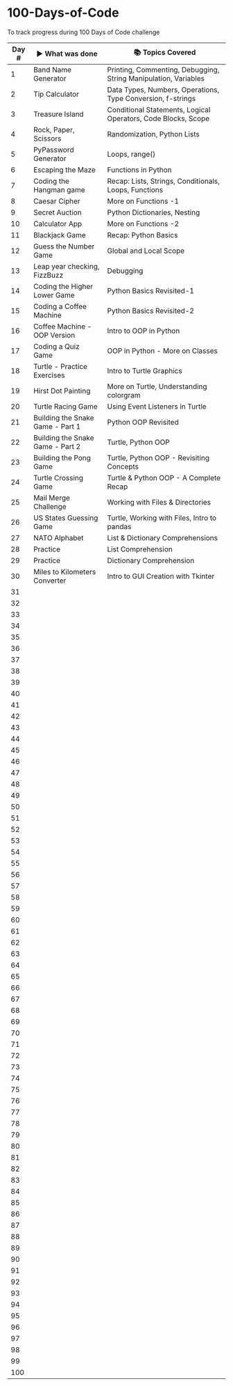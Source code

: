 # 100-Days-of-Code
To track progress during 100 Days of Code challenge

|Day # | ▶ What was done| 📚 Topics Covered|
| -----| -----|----|
|1| Band Name Generator| Printing, Commenting, Debugging, String Manipulation, Variables|
|2| Tip Calculator| Data Types, Numbers, Operations, Type Conversion, f-strings |
|3| Treasure Island | Conditional Statements, Logical Operators, Code Blocks, Scope|
|4| Rock, Paper, Scissors | Randomization, Python Lists|
|5| PyPassword Generator | Loops, range()|
|6| Escaping the Maze| Functions in Python|
|7| Coding the Hangman game| Recap: Lists, Strings, Conditionals, Loops, Functions|
|8| Caesar Cipher| More on Functions -1|
|9| Secret Auction|Python Dictionaries, Nesting|
|10| Calculator App| More on Functions -2|
|11| Blackjack Game| Recap: Python Basics|
|12| Guess the Number Game| Global and Local Scope|
|13| Leap year checking, FizzBuzz| Debugging|
|14| Coding the Higher Lower Game| Python Basics Revisited-1|
|15| Coding a Coffee Machine| Python Basics Revisited-2|
|16| Coffee Machine - OOP Version| Intro to OOP in Python|
|17| Coding a Quiz Game|OOP in Python - More on Classes|
|18| Turtle - Practice Exercises| Intro to Turtle Graphics|
|19| Hirst Dot Painting| More on Turtle, Understanding colorgram|
|20| Turtle Racing Game|Using Event Listeners in Turtle|
|21| Building the Snake Game - Part 1| Python OOP Revisited|
|22| Building the Snake Game - Part 2| Turtle, Python OOP|
|23| Building the Pong Game|Turtle, Python OOP - Revisiting Concepts|
|24| Turtle Crossing Game|Turtle & Python OOP - A Complete Recap|
|25| Mail Merge Challenge|Working with Files & Directories|
|26| US States Guessing Game| Turtle, Working with Files, Intro to pandas|
|27|NATO Alphabet|List & Dictionary Comprehensions|
|28|Practice|List Comprehension|
|29|Practice|Dictionary Comprehension|
|30|Miles to Kilometers Converter|Intro to GUI Creation with Tkinter|
|31|||
|32|||
|33|||
|34|||
|35|||
|36|||
|37|||
|38|||
|39|||
|40|||
|41|||
|42|||
|43|||
|44|||
|45|||
|46|||
|47|||
|48|||
|49|||
|50|||
|51|||
|52|||
|53|||
|54|||
|55|||
|56|||
|57|||
|58|||
|59|||
|60|||
|61|||
|62|||
|63|||
|64|||
|65|||
|66|||
|67|||
|68|||
|69|||
|70|||
|71|||
|72|||
|73|||
|74|||
|75|||
|76|||
|77|||
|78|||
|79|||
|80|||
|81|||
|82|||
|83|||
|84|||
|85|||
|86|||
|87|||
|88|||
|89|||
|90|||
|91|||
|92|||
|93|||
|94|||
|95|||
|96|||
|97|||
|98|||
|99|||
|100|||
